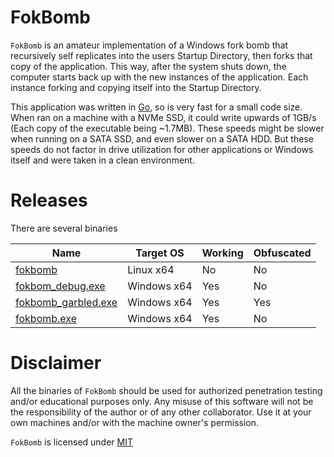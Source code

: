 # FokBomb

`FokBomb` is an amateur implementation of a Windows 
fork bomb that recursively self replicates into the users Startup Directory, then forks that copy of the application. 
This way, after the system shuts down, the computer starts back up with the new instances of the application. Each instance forking and copying itself into the Startup Directory.

This application was written in [Go](https://go.dev/dl/), so is very fast for a small code size.
When ran on a machine with a NVMe SSD, it could write upwards of 1GB/s (Each copy of the executable being ~1.7MB). These speeds might be slower when running on a SATA SSD, and even slower on a SATA HDD. But these speeds do not factor in drive utilization for other applications or Windows itself and were taken in a clean environment.

# Releases

There are several binaries

| Name | Target OS | Working | Obfuscated |
| --- | --- | --- | --- |
| [fokbomb](./build/fokbomb) | Linux x64 | No | No |
| [fokbom_debug.exe](./build/fokbomb_debug.exe) | Windows x64 | Yes | No |
| [fokbomb_garbled.exe](./build/fokbomb_garbled.exe) | Windows x64 | Yes | Yes |
| [fokbomb.exe](./build/fokbomb.exe) | Windows x64 | Yes | No |

# Disclaimer

All the binaries of `FokBomb` should be used for authorized penetration testing and/or educational purposes only. Any misuse of this software will not be the responsibility of the author or of any other collaborator. Use it at your own machines and/or with the machine owner's permission.

`FokBomb` is licensed under [MIT](./LICENSE)